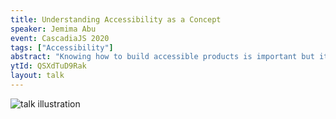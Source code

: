 ```yaml
---
title: Understanding Accessibility as a Concept
speaker: Jemima Abu
event: CascadiaJS 2020
tags: ["Accessibility"]
abstract: "Knowing how to build accessible products is important but it's just as important to know why we build products to be accessible. Basic human decency aside, there's a plethora of reasons for building products that everyone can use. In this talk, we'll explore the concept of accessibility in order to better understand its necessity and the ramifications involved in building non accessible products. We'll also answer pressing questions like \"How do I know if this thing I built is accessible?\" and \"Whose job is it to ensure accessibility?\" (Spoiler: it's everyone's job)"
ytId: QSXdTuD9Rak
layout: talk
---
```

![talk illustration](https://2020.cascadiajs.com/images/speakers/jemima-abu-illustration.png)